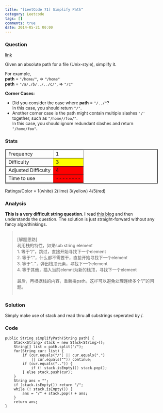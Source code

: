```yaml
---
title: "[LeetCode 71] Simplify Path"
category: Leetcode
tags: []
comments: true
date: 2014-05-21 00:00
---
```



### Question

[link](https://oj.leetcode.com/problems/simplify-path/)

<div class="question-content">
            <p></p><p>Given an absolute path for a file (Unix-style), simplify it.</p>

<p>For example,<br>
<b>path</b> = <code>"/home/"</code>, =&gt; <code>"/home"</code><br>
<b>path</b> = <code>"/a/./b/../../c/"</code>, =&gt; <code>"/c"</code><br>
</p>

<div class="spoilers" ><b>Corner Cases:</b>

<p>
</p><ul>
<li>Did you consider the case where <b>path</b> = <code>"/../"</code>?<br>
In this case, you should return <code>"/"</code>.</li>
<li>Another corner case is the path might contain multiple slashes <code>'/'</code> together, such as <code>"/home//foo/"</code>.<br>
In this case, you should ignore redundant slashes and return <code>"/home/foo"</code>.</li>
<p></p>
</ul></div><p></p>
          </div>

### Stats

<table border="2">
	<tr>
		<td>Frequency</td>
		<td bgcolor="white">1</td>
	</tr>
	<tr>
		<td>Difficulty</td>
		<td bgcolor="yellow">3</td>
	</tr>
	<tr>
		<td>Adjusted Difficulty</td>
		<td bgcolor="red">4</td>
	</tr>
	<tr>
		<td>Time to use</td>
		<td bgcolor="red">--------</td>
	</tr>
</table>

Ratings/Color = 1(white) 2(lime) 3(yellow) 4/5(red)

### Analysis

**This is a very difficult string question**. I read [this blog](http://fisherlei.blogspot.sg/2013/01/leetcode-simplify-path.html) and then understands the question. The solution is just straight-forward without any fancy algo/thinkings.

<blockquote cite="http://fisherlei.blogspot.sg/2013/01/leetcode-simplify-path.html">
    <br>
    [解题思路]<br>
    利用栈的特性，如果sub string element<br>
    1. 等于“/”，跳过，直接开始寻找下一个element<br>
    2. 等于“.”，什么都不需要干，直接开始寻找下一个element<br>
    3. 等于“..”，弹出栈顶元素，寻找下一个element<br>
    4. 等于其他，插入当前elemnt为新的栈顶，寻找下一个element<br>
    <br>
    最后，再根据栈的内容，重新拼path。这样可以避免处理连续多个“/”的问题。<br>
    <br>
</blockquote>

### Solution

Simply make use of stack and read thru all substrings seperated by /.

### Code

    public String simplifyPath(String path) {
        Stack<String> stack = new Stack<String>();
        String[] list = path.split("/");
        for(String cur: list) {
            if (cur.equals("/") || cur.equals(".")
                || cur.equals("")) continue;
            if (cur.equals("..")) {
                if (! stack.isEmpty()) stack.pop();
            } else stack.push(cur);
        }
        String ans = "";
        if (stack.isEmpty()) return "/";
        while (! stack.isEmpty()) {
            ans = "/" + stack.pop() + ans;
        }
        return ans;
    }
